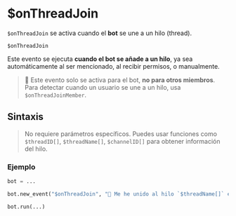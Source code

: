 

# $onThreadJoin

`$onThreadJoin` se activa cuando el **bot** se une a un hilo (thread).

```
$onThreadJoin
```

Este evento se ejecuta **cuando el bot se añade a un hilo**, ya sea automáticamente al ser mencionado, al recibir permisos, o manualmente.

> 📌 Este evento solo se activa para el bot, **no para otros miembros**. Para detectar cuando un usuario se une a un hilo, usa `$onThreadJoinMember`.

## Sintaxis

> No requiere parámetros específicos. Puedes usar funciones como `$threadID[]`, `$threadName[]`, `$channelID[]` para obtener información del hilo.

### Ejemplo

```python
bot = ...

bot.new_event("$onThreadJoin", "🤖 Me he unido al hilo `$threadName[]` en el canal <#$channelID[]>.")

bot.run(...)
```
